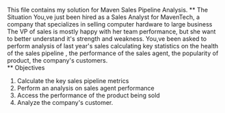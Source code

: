 This file contains my solution for Maven Sales Pipeline Analysis.
** The Situation
You,ve just been hired as a Sales Analyst for MavenTech, a company that specializes in selling computer hardware to large business
The VP of sales is mostly happy with her team performance, but she want to better understand it's strength and weakness.
You,ve been asked to perform analysis of last year's sales calculating key  statistics on the health of the sales pipeline , the performance of the sales agent, the popularity of product, the company's customers.        
** Objectives
1. Calculate the key sales pipeline metrics
2. Perform an analysis on sales agent performance
3. Access the performance of the product being sold
4. Analyze the company's customer.